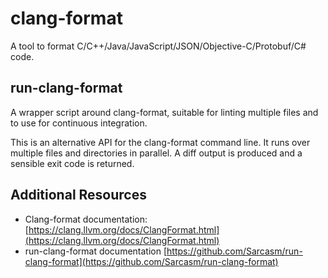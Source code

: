 # clang-format

A tool to format C/C++/Java/JavaScript/JSON/Objective-C/Protobuf/C# code.

## run-clang-format

A wrapper script around clang-format, suitable for linting multiple files
and to use for continuous integration.

This is an alternative API for the clang-format command line.
It runs over multiple files and directories in parallel.
A diff output is produced and a sensible exit code is returned.

## Additional Resources

* Clang-format documentation: [https://clang.llvm.org/docs/ClangFormat.html](https://clang.llvm.org/docs/ClangFormat.html)
* run-clang-format documentation [https://github.com/Sarcasm/run-clang-format](https://github.com/Sarcasm/run-clang-format)
